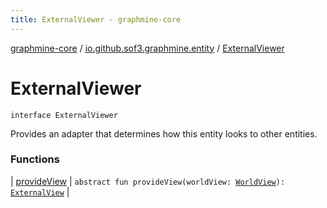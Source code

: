 ```yaml
---
title: ExternalViewer - graphmine-core
---
```


[graphmine-core](../../index.html) / [io.github.sof3.graphmine.entity](../index.html) / [ExternalViewer](./index.html)

# ExternalViewer

`interface ExternalViewer`

Provides an adapter that determines how this entity looks to other entities.

### Functions

| [provideView](provide-view.html) | `abstract fun provideView(worldView: `[`WorldView`](../../io.github.sof3.graphmine.world/-world-view.html)`): `[`ExternalView`](../-external-view.html) |

